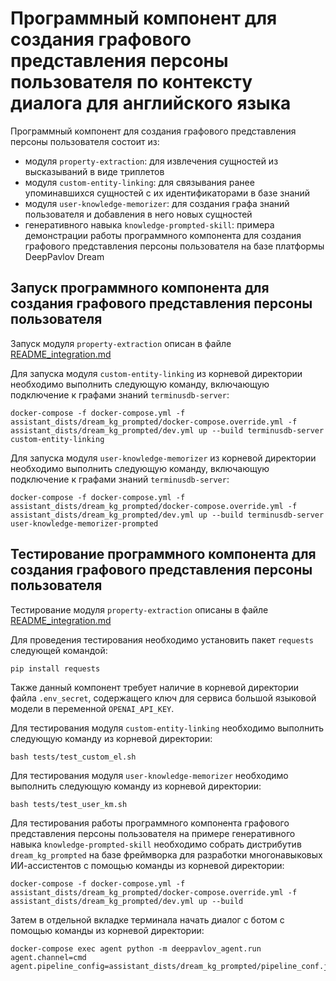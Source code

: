 # Программный компонент для создания графового представления персоны пользователя по контексту диалога для английского языка

Программный компонент для создания графового представления персоны пользователя состоит из:

- модуля `property-extraction`: для извлечения сущностей из высказываний в виде триплетов
- модуля `custom-entity-linking`: для связывания ранее упоминавшихся сущностей с их идентификаторами в базе знаний
- модуля `user-knowledge-memorizer`: для создания графа знаний пользователя и добавления в него новых сущностей
- генеративного навыка `knowledge-prompted-skill`: примера демонстрации работы программного компонента для создания графового представления персоны пользователя на базе платформы DeepPavlov Dream

## Запуск программного компонента для создания графового представления персоны пользователя

Запуск модуля `property-extraction` описан в файле [README_integration.md](/README_integration.md)

Для запуска модуля `custom-entity-linking` из корневой директории необходимо выполнить следующую команду, включающую подключение к графами знаний `terminusdb-server`:

```
docker-compose -f docker-compose.yml -f assistant_dists/dream_kg_prompted/docker-compose.override.yml -f assistant_dists/dream_kg_prompted/dev.yml up --build terminusdb-server custom-entity-linking
```

Для запуска модуля `user-knowledge-memorizer` из корневой директории необходимо выполнить следующую команду, включающую подключение к графами знаний `terminusdb-server`:

```
docker-compose -f docker-compose.yml -f assistant_dists/dream_kg_prompted/docker-compose.override.yml -f assistant_dists/dream_kg_prompted/dev.yml up --build terminusdb-server user-knowledge-memorizer-prompted
```


## Тестирование программного компонента для создания графового представления персоны пользователя

Тестирование модуля `property-extraction` описаны в файле [README_integration.md](/README_integration.md)

Для проведения тестирования необходимо установить пакет `requests` следующей командой:

```
pip install requests
```

Также данный компонент требует наличие в корневой директории файла `.env_secret`, содержащего ключ для сервиса большой языковой модели в переменной `OPENAI_API_KEY`.

Для тестирования модуля `custom-entity-linking` необходимо выполнить следующую команду из корневой директории:

```
bash tests/test_custom_el.sh
```

Для тестирования модуля `user-knowledge-memorizer` необходимо выполнить следующую команду из корневой директории:

```
bash tests/test_user_km.sh
```

Для тестирования работы программного компонента графового представления персоны пользователя на примере генеративного навыка `knowledge-prompted-skill` необходимо собрать дистрибутив `dream_kg_prompted` на базе фреймворка для разработки многонавыковых ИИ-ассистентов с помощью команды из корневой директории:

```
docker-compose -f docker-compose.yml -f assistant_dists/dream_kg_prompted/docker-compose.override.yml -f assistant_dists/dream_kg_prompted/dev.yml up --build 
```

Затем в отдельной вкладке терминала начать диалог с ботом с помощью команды из корневой директории:

```
docker-compose exec agent python -m deeppavlov_agent.run agent.channel=cmd agent.pipeline_config=assistant_dists/dream_kg_prompted/pipeline_conf.json
```